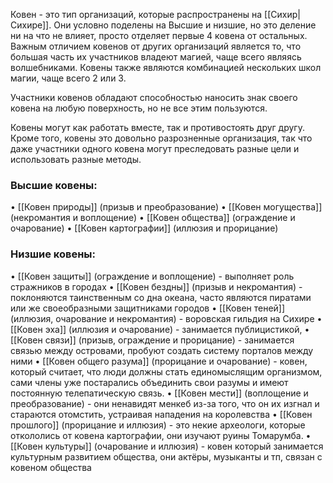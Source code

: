Ковен - это тип организаций, которые распространены на [[Сихир|Сихире]]. Они условно поделены на Высшие и низшие, но это деление ни на что не влияет, просто отделяет первые 4 ковена от остальных. Важным отличием ковенов от других организаций является то, что большая часть их участников владеют магией, чаще всего являясь волшебниками.
Ковены также являются комбинацией нескольких школ магии, чаще всего 2 или 3.

Участники ковенов обладают способностью наносить знак своего ковена на любую поверхность, но не все этим пользуются.

Ковены могут как работать вместе, так и противостоять друг другу. Кроме того, ковены это довольно разрозненные организация, так что даже участники одного ковена могут преследовать разные цели и использовать разные методы.
### Высшие ковены:
• [[Ковен природы]] (призыв и преобразование)
• [[Ковен могущества]] (некромантия и воплощение)
• [[Ковен общества]] (ограждение и очарование)
• [[Ковен картографии]] (иллюзия и прорицание)

### Низшие ковены:
• [[Ковен защиты]] (ограждение и воплощение) - выполняет роль стражников в городах
• [[Ковен бездны]] (призыв и некромантия) - поклоняются таинственным со дна океана, часто являются пиратами или же своеобразными защитниками городов 
• [[Ковен теней]] (иллюзия, очарование и некромантия) - воровская гильдия на Сихире 
• [[Ковен эха]] (иллюзия и очарование) - занимается публицистикой,
• [[Ковен связи]] (призыв, ограждение и прорицание) - занимается связью между островами, пробуют создать систему порталов между ними
• [[Ковен общего разума]] (прорицание и очарование) - ковен, который считает, что люди должны стать единомыслящим организмом, сами члены уже постарались объединить свои разумы и имеют постоянную телепатическую связь.
• [[Ковен мести]] (воплощение и преобразование) - они ненавидят менкеб из-за того, что он их изгнал и стараются отомстить, устраивая нападения на королевства 
• [[Ковен прошлого]] (прорицание и иллюзия) - это некие археологи, которые откололись от ковена картографии, они изучают руины Томарумба. 
• [[Ковен культуры]] (очарование и иллюзия) - ковен который занимается культурным развитием общества, они актёры, музыканты и тп, связан с ковеном общества
